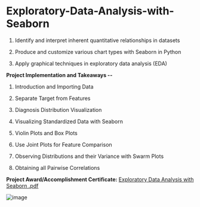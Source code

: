 # Exploratory-Data-Analysis-with-Seaborn

1. Identify and interpret inherent quantitative relationships in datasets

2. Produce and customize various chart types with Seaborn in Python

3. Apply graphical techniques in exploratory data analysis (EDA)

**Project Implementation and Takeaways --**

1. Introduction and Importing Data

2. Separate Target from Features

3. Diagnosis Distribution Visualization

4. Visualizing Standardized Data with Seaborn

5. Violin Plots and Box Plots

6. Use Joint Plots for Feature Comparison

7. Observing Distributions and their Variance with Swarm Plots

8. Obtaining all Pairwise Correlations

**Project Award/Accomplishment Certificate:** [Exploratory Data Analysis with Seaborn .pdf](https://github.com/Pikachu0405/Exploratory-Data-Analysis-with-Seaborn/files/7634395/Exploratory.Data.Analysis.with.Seaborn.pdf)


![image](https://user-images.githubusercontent.com/93926742/144247578-70d40d4f-e1a3-4d86-a923-b81ef5f6ce96.png)

